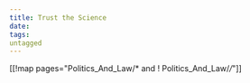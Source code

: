 ```yaml
---
title: Trust the Science
date: 
tags:
untagged
---
```

[[!map pages="Politics_And_Law/* and ! Politics_And_Law/*/*"]]
